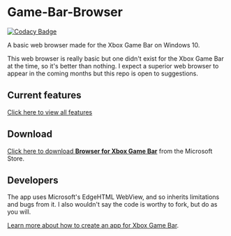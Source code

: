 # Game-Bar-Browser

[![Codacy Badge](https://api.codacy.com/project/badge/Grade/0ba0377d699a4a20a53829efe3e5d553)](https://app.codacy.com/manual/dynamiquel/Game-Bar-Browser?utm_source=github.com&utm_medium=referral&utm_content=dynamiquel/Game-Bar-Browser&utm_campaign=Badge_Grade_Dashboard)

A basic web browser made for the Xbox Game Bar on Windows 10.

This web browser is really basic but one didn't exist for the Xbox Game Bar at the time, so it's better than nothing. I expect a superior web browser to appear in the coming months but this repo is open to suggestions.

## Current features
[Click here to view all features](https://github.com/dynamiquel/Game-Bar-Browser/blob/master/RELEASES.md)

## Download
[Click here to download **Browser for Xbox Game Bar**](https://www.microsoft.com/en-gb/p/browser-for-xbox-game-bar/9nk1cnb0nccx?irgwc=1&OCID=AID2000142_aff_7593_159229&tduid=%28ir__ywh0qxotpckftjqnxka03fe3c22xnsta9kwxk6l900%29%287593%29%28159229%29%28%29%28UUwpUdUnU77533YYmYb%29&irclickid=_ywh0qxotpckftjqnxka03fe3c22xnsta9kwxk6l900&activetab=pivot:overviewtab) from the Microsoft Store.

## Developers
The app uses Microsoft's EdgeHTML WebView, and so inherits limitations and bugs from it. I also wouldn't say the code is worthy to fork, but do as you will.

[Learn more about how to create an app for Xbox Game Bar](https://docs.microsoft.com/en-us/gaming/game-bar/).
